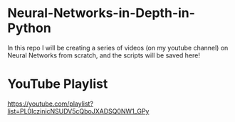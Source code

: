 # Neural-Networks-in-Depth-in-Python
In this repo I will be creating a series of videos (on my youtube channel) on Neural Networks from scratch, and the scripts will be saved here!

# YouTube Playlist
https://youtube.com/playlist?list=PL0IczinicNSUDV5cQboJXADSQ0NW1_GPy
